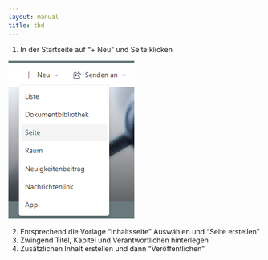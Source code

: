 ```yaml
---
layout: manual
title: tbd
---
```


1. In der Startseite auf “+ Neu” und Seite klicken

![Neue Inhaltsseite](/docs/assets/images/beeConnect/beeConnect-easyINFO-NewPage.png)

2. Entsprechend die Vorlage “Inhaltsseite” Auswählen und “Seite erstellen”
3. Zwingend Titel, Kapitel und Verantwortlichen hinterlegen
4. Zusätzlichen Inhalt erstellen und dann “Veröffentlichen”